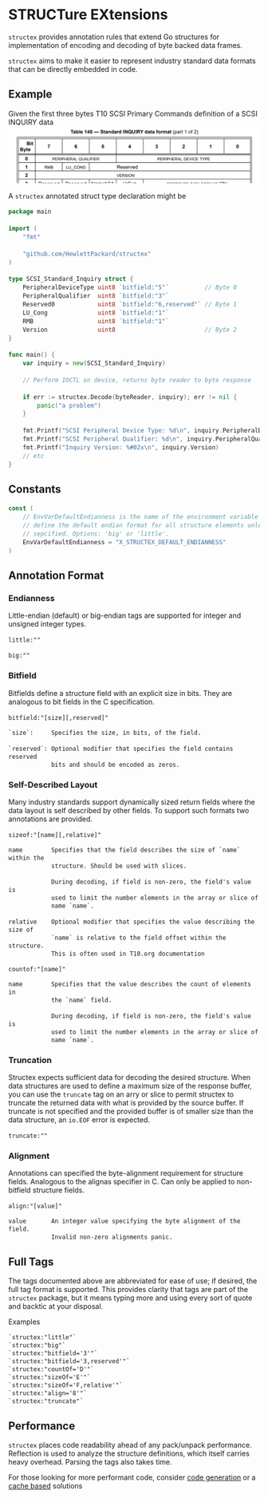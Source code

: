 # STRUCTure EXtensions
`structex` provides annotation rules that extend Go structures for implementation of encoding and decoding of byte backed data frames.

`structex` aims to make it easier to represent industry standard data formats that can be directly embedded in code.

## Example
Given the first three bytes T10 SCSI Primary Commands definition of a SCSI INQUIRY data
![](./docs/inquiry.png)

A `structex` annotated struct type declaration might be

```go
package main

import (
    "fmt"

    "github.com/HewlettPackard/structex"
)

type SCSI_Standard_Inquiry struct {
    PeripheralDeviceType uint8 `bitfield:"5"`          // Byte 0
    PeripheralQualifier  uint8 `bitfield:"3"`
    Reserved0            uint8 `bitfield:"6,reserved"` // Byte 1
    LU_Cong              uint8 `bitfield:"1"`
    RMB                  uint8 `bitfield:"1"`
    Version              uint8                         // Byte 2
}

func main() {
    var inquiry = new(SCSI_Standard_Inquiry)

    // Perform IOCTL on device, returns byte reader to byte response

    if err := structex.Decode(byteReader, inquiry); err != nil {
        panic("a problem")
    }

    fmt.Printf("SCSI Peripheral Device Type: %d\n", inquiry.PeripheralDeviceType)
    fmt.Printf("SCSI Peripheral Qualifier: %d\n", inquiry.PeripheralQualifier)
    fmt.Printf("Inquiry Version: %#02x\n", inquiry.Version)
    // etc
}
```

## Constants
```go
const (
	// EnvVarDefaultEndianness is the name of the environment variable used to
	// define the default endian format for all structure elements unless otherwise
	// sepcified. Options: 'big' or 'little'.
	EnvVarDefaultEndianness = "X_STRUCTEX_DEFAULT_ENDIANNESS"
)
```

## Annotation Format

### Endianness

Little-endian (default) or big-endian tags are supported for integer and unsigned integer types.

`little:""`

`big:""`

### Bitfield

Bitfields define a structure field with an explicit size in bits. They are analogous to bit fields in the C specification.

`bitfield:"[size][,reserved]"`

    `size`:     Specifies the size, in bits, of the field.

    `reserved`: Optional modifier that specifies the field contains reserved
                bits and should be encoded as zeros.

### Self-Described Layout

Many industry standards support dynamically sized return fields where the data layout is self described by other fields. To support such formats two annotations are provided.

`sizeof:"[name][,relative]"`

    name        Specifies that the field describes the size of `name` within the
                structure. Should be used with slices.

                During decoding, if field is non-zero, the field's value is
                used to limit the number elements in the array or slice of
                name `name`.

    relative    Optional modifier that specifies the value describing the size of
                `name` is relative to the field offset within the structure.
                This is often used in T10.org documentation

`countof:"[name]"`

    name        Specifies that the value describes the count of elements in
                the `name` field.

                During decoding, if field is non-zero, the field's value is
                used to limit the number elements in the array or slice of
                name `name`.

### Truncation
Structex expects sufficient data for decoding the desired structure. When data structures are used to define a maximum size of the response buffer, you can use the `truncate` tag on an arry or slice to permit structex to truncate the returned data with what is provided by the source
buffer. If truncate is not specified and the provided buffer is of smaller size than the data structure, an `io.EOF` error is expected.

`truncate:""`


### Alignment

Annotations can specified the byte-alignment requirement for structure fields. Analogous to the alignas specifier in C. Can only be applied to non-bitfield structure fields.

`align:"[value]"`

    value       An integer value specifying the byte alignment of the field.
                Invalid non-zero alignments panic.

## Full Tags

The tags documented above are abbreviated for ease of use; if desired, the full tag format is supported. This provides clarity that tags are part of the `structex` package, but it means typing more and using every sort of quote and backtic at your disposal.

Examples

```
`structex:"little"`
`structex:"big"`
`structex:"bitfield='3'"`
`structex:"bitfield='3,reserved'"`
`structex:"countOf='D'"`
`structex:"sizeOf='E'"`
`structex:"sizeOf='F,relative'"`
`structex:"align='8'"`
`structex:"truncate"`
```

## Performance
`structex` places code readability ahead of any pack/unpack performance. Reflection is used to analyze the structure definitions, which itself carries heavy overhead. Parsing the tags also takes time.
 
For those looking for more performant code, consider [code generation](https://github.com/golang/text/blob/master/internal/gen/bitfield/bitfield.go) or a [cache based](https://github.com/lunixbochs/struc) solutions 

